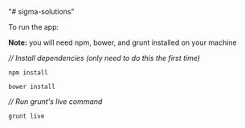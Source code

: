 "# sigma-solutions"

To run the app:

  **Note:** you will need npm, bower, and grunt installed on your machine

  *// Install dependencies (only need to do this the first time)*
  ```
  npm install
  ```
  ```
  bower install
  ```
  
  *// Run grunt's live command*
  ```
  grunt live
  ```
